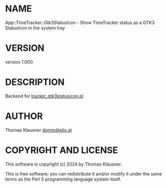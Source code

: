 # NAME

App::TimeTracker::Gtk3StatusIcon - Show TimeTracker status as a GTK3 StatusIcon in the system tray

# VERSION

version 1.000

# DESCRIPTION

Backend for [tracker\_gtk3statusicon.pl](https://metacpan.org/pod/tracker_gtk3statusicon.pl)

# AUTHOR

Thomas Klausner <domm@plix.at>

# COPYRIGHT AND LICENSE

This software is copyright (c) 2024 by Thomas Klausner.

This is free software; you can redistribute it and/or modify it under
the same terms as the Perl 5 programming language system itself.

